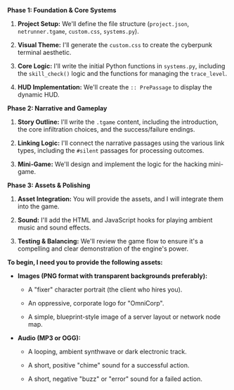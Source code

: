 **Phase 1: Foundation & Core Systems**

1. **Project Setup:** We'll define the file structure (`project.json`, `netrunner.tgame`, `custom.css`, `systems.py`).
    
2. **Visual Theme:** I'll generate the `custom.css` to create the cyberpunk terminal aesthetic.
    
3. **Core Logic:** I'll write the initial Python functions in `systems.py`, including the `skill_check()` logic and the functions for managing the `trace_level`.
    
4. **HUD Implementation:** We'll create the `:: PrePassage` to display the dynamic HUD.
    

**Phase 2: Narrative and Gameplay**

1. **Story Outline:** I'll write the `.tgame` content, including the introduction, the core infiltration choices, and the success/failure endings.
    
2. **Linking Logic:** I'll connect the narrative passages using the various link types, including the `#silent` passages for processing outcomes.
    
3. **Mini-Game:** We'll design and implement the logic for the hacking mini-game.
    

**Phase 3: Assets & Polishing**

1. **Asset Integration:** You will provide the assets, and I will integrate them into the game.
    
2. **Sound:** I'll add the HTML and JavaScript hooks for playing ambient music and sound effects.
    
3. **Testing & Balancing:** We'll review the game flow to ensure it's a compelling and clear demonstration of the engine's power.
    

**To begin, I need you to provide the following assets:**

- **Images (PNG format with transparent backgrounds preferably):**
    
    - A "fixer" character portrait (the client who hires you).
        
    - An oppressive, corporate logo for "OmniCorp".
        
    - A simple, blueprint-style image of a server layout or network node map.
        
- **Audio (MP3 or OGG):**
    
    - A looping, ambient synthwave or dark electronic track.
        
    - A short, positive "chime" sound for a successful action.
        
    - A short, negative "buzz" or "error" sound for a failed action.